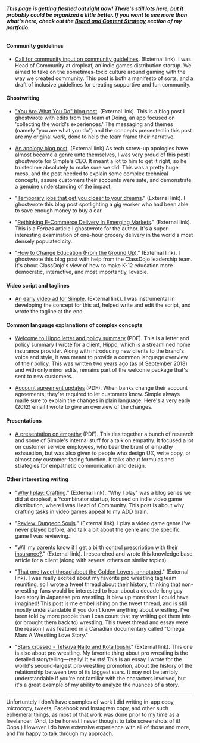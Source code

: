 ###### **This page is getting fleshed out right now! There's still lots here, but it probably could be organized a little better. If you want to see more than what's here, check out the [Brand and Content Strategy](https://github.com/the-rachel/styles/blob/master/brand.md) section of my portfolio.**

#### Community guidelines

- [Call for community input on community guidelines](https://blog.dropleaf.io/we-need-your-input-on-our-community-guidelines-620b2770c9a6). (External link). I was Head of Community at dropleaf, an indie games distribution startup. We aimed to take on the sometimes-toxic culture around gaming with the way we created community. This post is both a manifesto of sorts, and a draft of inclusive guidelines for creating supportive and fun community.


#### Ghostwriting

- ["You Are What You Do" blog post](https://blog.doing.io/you-are-what-you-do-e9da2d102709). (External link). This is a blog post I ghostwrote with edits from the team at Doing, an app focused on 'collecting the world's experiences.' The messaging and themes (namely "you are what you do") and the concepts presented in this post are my original work, done to help the team frame their narrative.
 
- [An apology blog post](https://www.simple.com/company/my-apology-to-you). (External link) As tech screw-up apologies have almost become a genre unto themselves, I was very proud of this post I ghostwrote for Simple's CEO. It meant a lot to him to get it right, so he trusted me absolutely to make sure we did. This was a pretty huge mess, and the post needed to explain some complex technical concepts, assure customers their accounts were safe, and demonstrate a genuine understanding of the impact.

- "[Temporary jobs that get you closer to your dreams](https://blog.instawork.com/temporary-jobs-that-get-you-closer-to-your-dreams-f6e50aa9064)." (External link). I ghostwrote this blog post spotlighting a gig worker who had been able to save enough money to buy a car.

- "[Rethinking E-Commerce Delivery In Emerging Markets](https://www.forbes.com/sites/forbestechcouncil/2018/10/16/rethinking-e-commerce-delivery-in-emerging-markets/#4dce41e566b8)." (External link). This is a *Forbes* article I ghostwrote for the author. It's a super-interesting examination of one-hour grocery delivery in the world's most densely populated city.

- "[How to Change Education (From the Ground Up)](https://blog.classdojo.com/how-to-change-education-from-the-ground-up/)." (External link). I ghostwrote this blog post with help from the ClassDojo leadership team. It's about ClassDojo's view of how to make K-12 education more democratic, interactive, and most importantly, lovable. 

#### Video script and taglines

- [An early video ad for Simple](https://vimeo.com/160291191). (External link). I was instrumental in developing the concept for this ad, helped write and edit the script, and wrote the tagline at the end.

#### Common language explanations of complex concepts

- [Welcome to Hippo letter and policy summary](https://github.com/the-rachel/styles/blob/master/portfolio/Hippo%20HO6%20Booklet%20(1).pdf) (PDF). This is a letter and policy summary I wrote for a client, [Hippo](https://myhippo.com/), which is a streamlined home insurance provider. Along with introducing new clients to the brand's voice and style, it was meant to provide a common language overview of their policy. This was written two years ago (as of September 2018) and with only minor edits, remains part of the welcome package that's sent to new customers.

- [Account agreement updates](https://github.com/the-rachel/styles/blob/master/portfolio/Gmail%20-%20Updates%20to%20your%20Simple%20Account%20Agreement.pdf) (PDF). When banks change their account agreements, they're required to let customers know. Simple always made sure to explain the changes in plain language. Here's a very early (2012) email I wrote to give an overview of the changes. 

#### Presentations

- [A presentation on empathy](https://github.com/the-rachel/styles/blob/master/Simple/empathy2.pdf) (PDF). This ties together a bunch of research and some of Simple's internal stuff for a talk on empathy. It focused a lot on customer service employees, who bear the brunt of empathy exhaustion, but was also given to people who design UX, write copy, or almost any customer-facing function. It talks about formulas and strategies for empathetic communication and design.

#### Other interesting writing

- "[Why I play: Crafting](https://blog.dropleaf.io/why-i-play-crafting-561825612d5a)." (External link). "Why I play" was a blog series we did at dropleaf, a Ycombinator startup, focused on indie video game distribution, where I was Head of Community. This post is about why crafting tasks in video games appeal to my ADD brain.

- "[Review: Dungeon Souls](https://blog.dropleaf.io/review-dungeon-souls-a74261a1cce5)." (External link). I play a video game genre I've never played before, and talk a bit about the genre and the specific game I was reviewing.

- "[Will my parents know if I get a birth control prescription with their insurance?](https://www.heydoctor.co/learning-center/will-my-parents-know)." (External link). I researched and wrote this knowledge base article for a client (along with several others on similar topics).

- "[That one tweet thread about the Golden Lovers, annotated](https://medium.com/we-need-to-talk-about-wrestling/that-one-tweet-thread-about-the-golden-lovers-annotated-e9fc604e3a7f)." (External link). I was really excited about my favorite pro wrestling tag team reuniting, so I wrote a tweet thread about their history, thinking that non-wrestling-fans would be interested to hear about a decade-long gay love story in Japanese pro wrestling. It blew up more than I could have imagined! This post is me embellishing on the tweet thread, and is still mostly understandable if you don't know anything about wrestling. I've been told by more people than I can count that my writing got them into (or brought them back to) wrestling. This tweet thread and essay were the reason I was featured in a Canadian documentary called "Omega Man: A Wrestling Love Story."

- "[Stars crossed - Tetsuya Naito and Kota Ibushi](https://www.njpw1972.com/52317)." (External link). This one is also about pro wrestling. My favorite thing about pro wrestling is the detailed storytelling—really! It exists! This is an essay I wrote for the world's second-largest pro wrestling promotion, about the history of the relationship between two of its biggest stars. It may not be terribly understandable if you're not familiar with the characters involved, but it's a great example of my ability to analyze the nuances of a story.

*******

Unfortuntely I don't have examples of work I did writing in-app copy, microcopy, tweets, Facebook and Instagram copy, and other such ephemeral things, as most of that work was done prior to my time as a freelancer. (And, to be honest I never thought to take screenshots of it! Oops.) However I do have extensive experience with all of those and more, and I'm happy to talk through my approach. 
